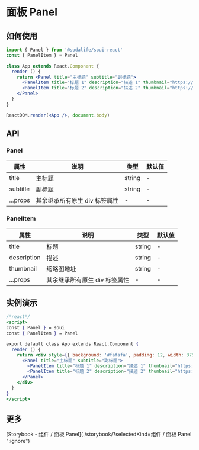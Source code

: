 # 面板 Panel

## 如何使用
```jsx
import { Panel } from '@sodalife/soui-react'
const { PanelItem } = Panel 

class App extends React.Component {
  render () {
    return <Panel title="主标题" subtitle="副标题">
      <PanelItem title="标题 1" description="描述 1" thumbnail="https://imgplaceholder.com/100x54" />
      <PanelItem title="标题 2" description="描述 2" thumbnail="https://imgplaceholder.com/100x54" />
    </Panel>
  }
}

ReactDOM.render(<App />, document.body)
```


## API
### Panel
|   属性   |             说明              |  类型  | 默认值 |
| -------- | ----------------------------- | ------ | ------ |
| title    | 主标题                        | string | -      |
| subtitle | 副标题                        | string | -      |
| ...props | 其余继承所有原生 div 标签属性 | -      | -      |

### PanelItem
|    属性     |             说明              |  类型  | 默认值 |
| ----------- | ----------------------------- | ------ | ------ |
| title       | 标题                          | string | -      |
| description | 描述                          | string | -      |
| thumbnail   | 缩略图地址                    | string | -      |
| ...props    | 其余继承所有原生 div 标签属性 | -      | -      |


## 实例演示
```jsx
/*react*/
<script>
const { Panel } = soui
const { PanelItem } = Panel

export default class App extends React.Component {
  render () {
    return <div style={{ background: '#fafafa', padding: 12, width: 375 }}>
      <Panel title="主标题" subtitle="副标题">
        <PanelItem title="标题 1" description="描述 1" thumbnail="https://imgplaceholder.com/100x54" />
        <PanelItem title="标题 2" description="描述 2" thumbnail="https://imgplaceholder.com/100x54" />
      </Panel>
    </div>
  }
}
</script>
```


## 更多
[Storybook - 组件 / 面板 Panel](./storybook/?selectedKind=组件 / 面板 Panel ":ignore")
